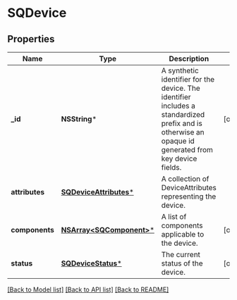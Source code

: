 # SQDevice

## Properties
Name | Type | Description | Notes
------------ | ------------- | ------------- | -------------
**_id** | **NSString*** | A synthetic identifier for the device. The identifier includes a standardized prefix and is otherwise an opaque id generated from key device fields. | [optional] 
**attributes** | [**SQDeviceAttributes***](SQDeviceAttributes.md) | A collection of DeviceAttributes representing the device. | 
**components** | [**NSArray&lt;SQComponent&gt;***](SQComponent.md) | A list of components applicable to the device. | [optional] 
**status** | [**SQDeviceStatus***](SQDeviceStatus.md) | The current status of the device. | [optional] 

[[Back to Model list]](../README.md#documentation-for-models) [[Back to API list]](../README.md#documentation-for-api-endpoints) [[Back to README]](../README.md)


